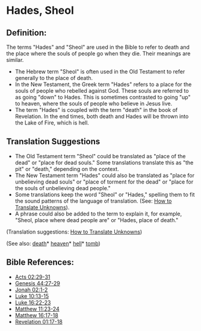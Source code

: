 # Hades, Sheol #

## Definition: ##

The terms "Hades" and "Sheol" are used in the Bible to refer to death and the place where the souls of people go when they die. Their meanings are similar.

* The Hebrew term "Sheol" is often used in the Old Testament to refer generally to the place of death. 
* In the New Testament, the Greek term "Hades" refers to a place for the souls of people who rebelled against God. These souls are referred to as going "down" to Hades. This is sometimes contrasted to going "up" to heaven, where the souls of people who believe in Jesus live.
* The term "Hades" is coupled with the term "death" in the book of Revelation. In the end times, both death and Hades will be thrown into the Lake of Fire, which is hell.

## Translation Suggestions ##

* The Old Testament term "Sheol" could be translated as "place of the dead" or "place for dead souls." Some translations translate this as "the pit" or "death," depending on the context.
* The New Testament term "Hades" could also be translated as "place for unbelieving dead souls" or "place of torment for the dead" or "place for the souls of unbelieving dead people." 
* Some translations keep the word "Sheol" or "Hades," spelling them to fit the sound patterns of the language of translation. (See: [How to Translate Unknowns](https://git.door43.org/Door43/en-ta-translate-vol1/src/master/content/translate_unknown.md)).
* A phrase could also be added to the term to explain it, for example, "Sheol, place where dead people are" or "Hades, place of death."

(Translation suggestions: [How to Translate Unknowns](https://git.door43.org/Door43/en-ta-translate-vol1/src/master/content/translate_unknown.md))

(See also: [death](../kt/death.md)* [heaven](../kt/heaven.md)* [hell](../kt/hell.md)* [tomb](../kt/other/tomb.md))

## Bible References: ##

* [Acts 02:29-31](https://door43.org/en/bible/notes/act/02/29)
* [Genesis 44:27-29](https://door43.org/en/bible/notes/gen/44/27)
* [Jonah 02:1-2](https://door43.org/en/bible/notes/jon/02/01)
* [Luke 10:13-15](https://door43.org/en/bible/notes/luk/10/13)
* [Luke 16:22-23](https://door43.org/en/bible/notes/luk/16/22)
* [Matthew 11:23-24](https://door43.org/en/bible/notes/mat/11/23)
* [Matthew 16:17-18](https://door43.org/en/bible/notes/mat/16/17)
* [Revelation 01:17-18](https://door43.org/en/bible/notes/rev/01/17)

